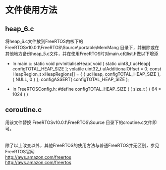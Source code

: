 # 文件使用方法

## heap_6.c
将heap_6.c文件放到FreeRTOS内核下的 FreeRTOSv10.0.1\FreeRTOS\Source\portable\MemMang 目录下，并删除或在其他地方备份heap_5.c文件，并在使用FreeRTOS时对main.c和list.h做以下增添<br>

* In main.c:
    static void  prvInitialiseHeap( void )
	static uint8_t ucHeap[ configTOTAL_HEAP_SIZE ];
	volatile uint32_t ulAdditionalOffset = 0;
	const HeapRegion_t xHeapRegions[] =
	{
		{ ucHeap, configTOTAL_HEAP_SIZE },
		{ NULL, 0 }
	};
	configASSERT( configTOTAL_HEAP_SIZE );

* In FreeRTOSConfig.h:
	#define configTOTAL_HEAP_SIZE					( ( size_t ) ( 64 * 1024 ) )

## coroutine.c
用该文件替换 FreeRTOSv10.0.1\FreeRTOS\Source 目录下的croutine.c文件即可。<br>
<br>
<br>
除了以上改变以外，其他FreeRTOS的使用方法与普通FreeRTOS并无区别，参见FreeRTOS官网<br>
http://aws.amazon.com/freertos<br>
http://aws.amazon.com/freertos<br>